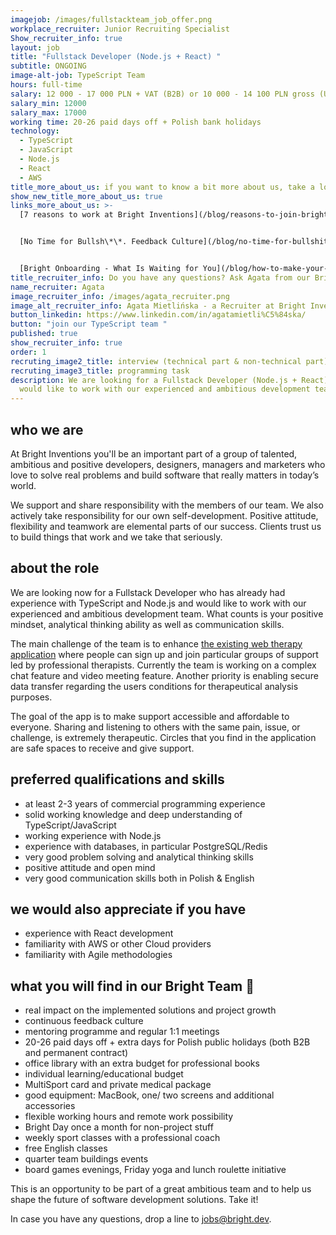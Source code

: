 ```yaml
---
imagejob: /images/fullstackteam_job_offer.png
workplace_recruiter: Junior Recruiting Specialist
Show_recruiter_info: true
layout: job
title: "Fullstack Developer (Node.js + React) "
subtitle: ONGOING
image-alt-job: TypeScript Team
hours: full-time
salary: 12 000 - 17 000 PLN + VAT (B2B) or 10 000 - 14 100 PLN gross (UoP)
salary_min: 12000
salary_max: 17000
working time: 20-26 paid days off + Polish bank holidays
technology:
  - TypeScript
  - JavaScript
  - Node.js
  - React
  - AWS
title_more_about_us: if you want to know a bit more about us, take a look below 🙋🏻‍♀️🙋🏻‍♂️
show_new_title_more_about_us: true
links_more_about_us: >-
  [7 reasons to work at Bright Inventions](/blog/reasons-to-join-bright)


  [No Time for Bullsh\*\*. Feedback Culture](/blog/no-time-for-bullshit-feedback-culture/)


  [Bright Onboarding - What Is Waiting for You](/blog/how-to-make-your-onboarding-bright)
title_recruiter_info: Do you have any questions? Ask Agata from our Bright team!
name_recruiter: Agata
image_recruiter_info: /images/agata_recruiter.png
image_alt_recruiter_info: Agata Mietlińska - a Recruiter at Bright Inventions
button_linkedin: https://www.linkedin.com/in/agatamietli%C5%84ska/
button: "join our TypeScript team "
published: true
show_recruiter_info: true
order: 1
recruting_image2_title: interview (technical part & non-technical part)
recruting_image3_title: programming task
description: We are looking for a Fullstack Developer (Node.js + React) who
  would like to work with our experienced and ambitious development team.
---
```

## who we are

At Bright Inventions you'll be an important part of a group of talented, ambitious and positive developers, designers, managers and marketers who love to solve real problems and build software that really matters in today’s world. 

We support and share responsibility with the members of our team. We also actively take responsibility for our own self-development. Positive attitude, flexibility and teamwork are elemental parts of our success. Clients trust us to build things that work and we take that seriously. 

## about the role

We are looking now for a Fullstack Developer who has already had experience with TypeScript and Node.js and would like to work with our experienced and ambitious development team. What counts is your positive mindset, analytical thinking ability as well as communication skills.

The main challenge of the team is to enhance [the existing web therapy application](https://circlesup.com/) where people can sign up and join particular groups of support led by professional therapists. Currently the team is working on a complex chat feature and video meeting feature. Another priority is enabling secure data transfer regarding the users conditions for therapeutical analysis purposes. 

The goal of the app is to make support accessible and affordable to everyone. Sharing and listening to others with the same pain, issue, or challenge, is extremely therapeutic. Circles that you find in the application are safe spaces to receive and give support. 

## preferred qualifications and skills

* at least 2-3 years of commercial programming experience
* solid working knowledge and deep understanding of TypeScript/JavaScript
* working experience with Node.js
* experience with databases, in particular PostgreSQL/Redis
* very good problem solving and analytical thinking skills
* positive attitude and open mind
* very good communication skills both in Polish & English

## we would also appreciate if you have

* experience with React development 
* familiarity with AWS or other Cloud providers
* familiarity with Agile methodologies

## what you will find in our Bright Team 🧡

* real impact on the implemented solutions and project growth
* continuous feedback culture
* mentoring programme  and regular 1:1 meetings
* 20-26 paid days off + extra days for Polish public holidays (both B2B and permanent contract) 
* office library with an extra budget for professional books
* individual learning/educational budget
* MultiSport card and private medical package
* good equipment: MacBook, one/ two screens and additional accessories
* flexible working hours and remote work possibility
* Bright Day once a month for non-project stuff
* weekly sport classes with a professional coach
* free English classes
* quarter team buildings events
* board games evenings, Friday yoga and lunch roulette initiative

This is an opportunity to be part of a great ambitious team and to help us shape the future of software development solutions. Take it! 

In case you have any questions, drop a line to jobs@bright.dev.
